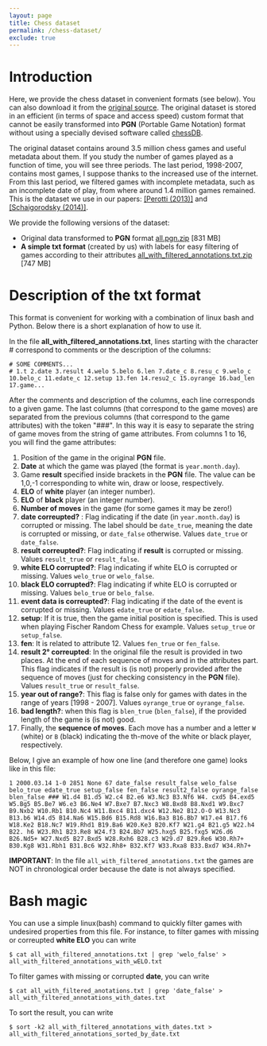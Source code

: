```yaml
---
layout: page
title: Chess dataset
permalink: /chess-dataset/
exclude: true
---
```


# Introduction

Here, we provide the chess dataset in convenient formats (see below). You can also download it from the [original source][original-source]. The original dataset is stored in an efficient (in terms of space and access speed) custom format that cannot be easily transformed into **PGN** (Portable Game Notation) format without using a specially devised software called [chessDB][original-source].

The original dataset contains around 3.5 million chess games and useful metadata about them. If you study the number of games played as a function of time, you will see three periods. The last period, 1998-2007, contains most games, I suppose thanks to the increased use of the internet. From this last period, we filtered games with incomplete metadata, such as an incomplete date of play, from where around 1.4 million games remained. This is the dataset we use in our papers: [[Perotti (2013)]][perotti2013innovation] and [[Schaigorodsky (2014)]][schaigorodsky2014memory].

We provide the following versions of the dataset:

-  Original data transformed to **PGN** format [all.pgn.zip][all.pgn.zip]  [831 MB]
-  **A simple txt format** (created by us) with labels for easy filtering of games according to their attributes [all_with_filtered_annotations.txt.zip][all_with_filtered_annotations.txt.zip]  [747 MB]

# Description of the txt format

This format is convenient for working with a combination of linux bash and Python. Below there is a short explanation of how to use it.

In the file **all_with_filtered_annotations.txt**, lines starting with the character # correspond to comments or the description of the columns:

    # SOME COMMENTS...
    # 1.t 2.date 3.result 4.welo 5.belo 6.len 7.date_c 8.resu_c 9.welo_c 10.belo_c 11.edate_c 12.setup 13.fen 14.resu2_c 15.oyrange 16.bad_len 17.game...

After the comments and description of the columns, each line corresponds to a given game. The last columns (that correspond to the game moves) are separated from the previous columns (that correspond to the game attributes) with the token "###". In this way it is easy to separate the string of game moves from the string of game attributes. From columns 1 to 16, you will find the game attributes:

1. Position of the game in the original **PGN** file. 
2. **Date** at which the game was played (the format is `year.month.day`).
3. Game **result** specified inside brackets in the **PGN** file. The value can be 1,0,-1 corresponding to white win, draw or loose, respectively.
4. **ELO** of **white** player (an integer number).
5. **ELO** of **black** player (an integer number).
6. **Number of moves** in the game (for some games it may be zero!)
7. **date correupted?** : Flag indicating if the date (in `year.month.day`) is corrupted or missing. The label should be `date_true`, meaning the date is corrupted or missing, or `date_false` otherwise. Values `date_true` or `date_false`.
8. **result correupted?**: Flag indicating if **result** is corrupted or missing. Values `result_true` or `result_false`.
9. **white ELO corrupted?**: Flag indicating if white ELO is corrupted or missing. Values `welo_true` or `welo_false`.
9. **black ELO corrupted?**: Flag indicating if white ELO is corrupted or missing. Values `belo_true` or `belo_false`.
11. **event data is correupted?**: Flag indicating if the date of the event is corrupted or missing. Values `edate_true` or `edate_false`.
12. **setup**: If it is true, then the game initial position is specified. This is used when playing Fischer Random Chess for example. Values `setup_true` or `setup_false`.
13. **fen**: It is related to attribute 12. Values `fen_true` or `fen_false`. 
14. **result 2° correupted**: In the original file the result is provided in two places. At the end of each sequence of moves and in the attributes part. This flag indicates if the result is (is not) properly provided after the sequence of moves (just for checking consistency in the **PGN** file). Values `result_true` or `result_false`.
15. **year out of range?**: This flag is false only for games with dates in the range of years [1998 - 2007]. Values `oyrange_true` or `oyrange_false`.
16. **bad length?**: when this flag is `blen_true` (`blen_false`), if the provided length of the game is (is not) good.
17. Finally, the **sequence of moves**. Each move has a number and a letter `W` (white) or `B` (black) indicating the th-move of the white or black player, respectively.

Below, I give an example of how one line (and therefore one game) looks like in this file:

    1 2000.03.14 1-0 2851 None 67 date_false result_false welo_false belo_true edate_true setup_false fen_false result2_false oyrange_false blen_false ### W1.d4 B1.d5 W2.c4 B2.e6 W3.Nc3 B3.Nf6 W4. cxd5 B4.exd5 W5.Bg5 B5.Be7 W6.e3 B6.Ne4 W7.Bxe7 B7.Nxc3 W8.Bxd8 B8.Nxd1 W9.Bxc7 B9.Nxb2 W10.Rb1 B10.Nc4 W11.Bxc4 B11.dxc4 W12.Ne2 B12.O-O W13.Nc3 B13.b6 W14.d5 B14.Na6 W15.Bd6 B15.Rd8 W16.Ba3 B16.Bb7 W17.e4 B17.f6 W18.Ke2 B18.Nc7 W19.Rhd1 B19.Ba6 W20.Ke3 B20.Kf7 W21.g4 B21.g5 W22.h4 B22. h6 W23.Rh1 B23.Re8 W24.f3 B24.Bb7 W25.hxg5 B25.fxg5 W26.d6 B26.Nd5+ W27.Nxd5 B27.Bxd5 W28.Rxh6 B28.c3 W29.d7 B29.Re6 W30.Rh7+ B30.Kg8 W31.Rbh1 B31.Bc6 W32.Rh8+ B32.Kf7 W33.Rxa8 B33.Bxd7 W34.Rh7+

**IMPORTANT**: In the file `all_with_filtered_annotations.txt` the games are NOT in chronological order because the date is not always specified.

# Bash magic

You can use a simple linux(bash) command to quickly filter games with undesired properties from this file. 
For instance, to filter games with missing or correupted **white ELO** you can write

    $ cat all_with_filtered_annotations.txt | grep 'welo_false' > all_with_filtered_annotations_with_wELO.txt

To filter games with missing or corrupted **date**, you can write

    $ cat all_with_filtered_anotations.txt | grep 'date_false' > all_with_filtered_annotations_with_dates.txt

To sort the result, you can write

    $ sort -k2 all_with_filtered_annotations_with_dates.txt > all_with_filtered_annotations_sorted_by_date.txt

[original-source]: http://chessdb.sourceforge.net/
[all.pgn.zip]: https://drive.google.com/file/d/0Bw0y3jV73lx_NElnLWVlNG9KNkU/view?usp=sharing&resourcekey=0-9y_tHmhEmmCSa-pgtrB_vg
[all_with_filtered_annotations.txt.zip]: https://drive.google.com/file/d/0Bw0y3jV73lx_aXE3RnhmeE5Rb1E/view?usp=sharing&resourcekey=0-b46EjMSfJpiIxEL8Pl8QvQ
[perotti2013innovation]: https://iopscience.iop.org/article/10.1209/0295-5075/104/48005/meta
[schaigorodsky2014memory]: https://www.sciencedirect.com/science/article/abs/pii/S0378437113009126

